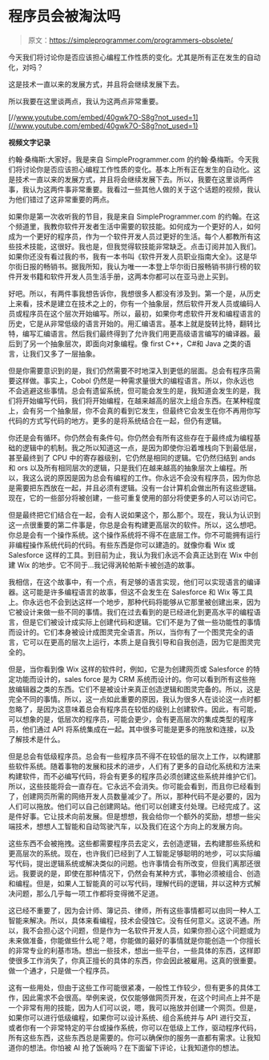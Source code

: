 # 程序员会被淘汰吗

> 原文：<https://simpleprogrammer.com/programmers-obsolete/>

今天我们将讨论你是否应该担心编程工作性质的变化。尤其是所有正在发生的自动化，对吗？

这是技术一直以来的发展方式，并且将会继续发展下去。

所以我要在这里谈两点，我认为这两点非常重要。

[//www.youtube.com/embed/40gwk7O-S8g?not_used=1](//www.youtube.com/embed/40gwk7O-S8g?not_used=1)

**视频文字记录**

约翰·桑梅斯:大家好。我是来自 SimpleProgrammer.com 的约翰·桑梅斯。今天我们将讨论你是否应该担心编程工作性质的变化。基本上所有正在发生的自动化。这是技术一直以来的发展方式，并且将会继续发展下去。所以，我要在这里谈两件事，我认为这两件事非常重要。我看过一些其他人做的关于这个话题的视频，我认为他们错过了这非常重要的两点。

如果你是第一次收听我的节目，我是来自 SimpleProgrammer.com 的约翰。在这个频道里，我教你软件开发者生活中需要的软技能。如何成为一个更好的人，如何成为一个更好的程序员，作为一个软件开发人员过更好的生活。每个人都教所有这些技术技能，这很好。我也是，但我觉得软技能非常缺乏。点击订阅并加入我们。如果你还没有看过我的书，我有一本书叫《软件开发人员职业指南大全》。这是华尔街日报的畅销书。据我所知，我认为唯一一本登上华尔街日报畅销书排行榜的软件开发书籍和软件开发人员生活手册，这两本你都可以在亚马逊上买到。

好吧。所以，有两件事我想告诉你，我想很多人都没有涉及到。第一个是，从历史上来看，技术是建立在技术之上的，你有一个抽象层，然后软件开发人员或编码人员或程序员在这个层次开始编写。所以，最初，如果你考虑软件开发和编程语言的历史，它是从非常低级的语言开始的。用汇编语言。基本上就是旋转比特，翻转比特，编写汇编语言。然后我们最终得到了允许我们用更高级语言编写的编译器。最后到了另一个抽象层次，即面向对象编程。像 first C++，C#和 Java 之类的语言，让我们又多了一层抽象。

但是你需要意识到的是，我们仍然需要不时地深入到更低的层面。总会有程序员需要这样做。事实上，Cobol 仍然是一种需求量很大的编程语言。所以，你永远也不会逃避这些事情。总会有遗留系统，但可能会发生的是，我知道会发生的是，我们将开始编写代码，我们将开始编程，在越来越高的层次上组合东西。在某种程度上，会有另一个抽象层，你不会真的看到它发生，但最终它会发生在你不再用你写代码的方式写代码的地方。更多的是将系统结合在一起，但仍有逻辑。

你还是会有循环。你仍然会有条件句。你仍然会有所有这些存在于最终成为编程基础的逻辑中的机制。我之所以知道这一点，是因为即使你沿着堆栈向下到最低层，甚至最终到了 CPU 中的寄存器级别，它仍然是相同的逻辑。它仍然归结到 ands 和 ors 以及所有相同层次的逻辑，只是我们在越来越高的抽象层次上编程。所以，我这么说的原因是因为总会有编程的工作。你永远不会没有程序员，因为你总是需要把东西放在一起，并且必须有逻辑。没有一台计算机会做出所有这些逻辑。现在，它的一些部分将被创建，一些可重复使用的部分将使更多的人可以访问它。

但是最终把它们结合在一起，会有人说如果这个，那么那个。现在，我认为认识到这一点很重要的第二件事是，你总是会有构建更高层次的软件。所以，这么想吧。你总是会有一个操作系统。这个操作系统将不得不在底层工作。你不可能拥有运行非编程操作系统代码的代码。有些东西是你可以建造的。就像你看 Wix 或 Salesforce 这样的工具。到目前为止，我认为我们永远不会真正达到在 Wix 中创建 Wix 的地步。它不同于…我记得涡轮帕斯卡被创造的故事。

我相信，在这个故事中，有一个点，有足够的语言实现，他们可以实现语言的编译器。这可能是许多编程语言的故事，但这不会发生在 Salesforce 和 Wix 等工具上。你永远也不会到达这样一个地步，那种代码将能够从它那里被创建出来，因为它被设计来做一些不同的事情。我们在过去看到的是已经进化到更高水平的编程语言，但是它们被设计成实际上创建代码和逻辑。它们不是为了做一些功能性的事情而设计的。它们本身被设计成图灵完全语言。所以，当你有了一个图灵完全的语言，它可以在更高的层次上运行，本质上是自我引导和自我创造，因为它是图灵完全的。

但是，当你看到像 Wix 这样的软件时，例如，它是为创建网页或 Salesforce 的特定功能而设计的，sales force 是为 CRM 系统而设计的。你可以看到所有这些拖放编辑器之类的东西。它们不是被设计来真正创造逻辑和图灵完备的。所以，这是完全不同的事情。所以，这一点如此重要的原因，我认为很多人在谈论这一点时都忽略了，是因为这意味着总会有程序员在较低的级别上创建软件。因此，有可能，可以想象的是，低层次的程序员，可能会更少，会有更高层次的集成类型的程序员，他们通过 API 将系统集成在一起。其中很多可能是更多的拖放和连接，以及了解技术是什么。

但是总会有低级程序员。总会有一些程序员不得不在较低的层次上工作，以构建那些软件系统。随着事物的发展和技术的进步，人们有了更多的自动化系统和方法来构建软件，而不必编写代码，将会有更多的程序员必须创建这些系统并维护它们。所以，这些技能将会一直存在。它永远不会消失。你可能会看到，而且你已经看到了，创建网页所需的网络开发人员数量减少了。所以，那种代码不是必要的，因为人们可以拖放。他们可以自己创建网站。他们可以创建支付处理。已经完成了。这是件好事。它让技术向前发展。但是想想，我会给你一个额外的奖励，想想一些尖端技术，想想人工智能和自动驾驶汽车，以及我们在这个方向上的发展方向。

这些东西不会被拖拽。这些都需要程序员去定义，去创造逻辑，去构建那些系统和更高层次的系统。现在，也许我们已经到了人工智能足够聪明的地步，可以实际编写代码，提出逻辑系统或解决类似的问题。也许事情会有所改变，但我们离那还很远。我要说的是，即使在那种情况下，仍然会有某种方式，事物必须被组合、创造和编程。但是，如果人工智能真的可以写代码，理解代码的逻辑，并以这种方式解决问题，那么几乎每一项工作都将变得微不足道。

这已经不重要了，因为会计师、簿记员、律师，所有这些事情都可以由同一种人工智能来解决。所以，具体来看编程，技术会侵蚀它。没有任何意义。这说不通。所以，我不会担心这个问题，但是作为一名软件开发人员，如果你担心这个问题或为未来做准备，你能做些什么呢？嗯，你能做的最好的事情就是你能创造一个你擅长的非常专业的利基市场。想出一些技术，想出一些平台，一些具体的东西，这样即使很多工作消失了，你真正擅长的具体的东西，你会因此被雇用。这真的很重要。做一个通才，只是做一个程序员。

这有一些用处，但由于这些工作可能很紧凑，一般性工作较少，但有更多的具体工作，因此需求不会很高。举例来说，仅仅能够做网页开发，在这个时间点上并不是一个非常有用的技能，因为人们可以说，嗯，我可以拖放并创建一个网页。但是，如果你可以进行低级编程，如果你可以设计系统、组合系统并与 API 进行交互，或者你有一个非常特定的平台或操作系统，你可以在低级上工作，驱动程序代码，所有这些东西，这些东西总是需要的。你可以确保你的服务一直都有需求。让我知道你的想法。你怕被 AI 抢了饭碗吗？在下面留下评论，让我知道你的想法。